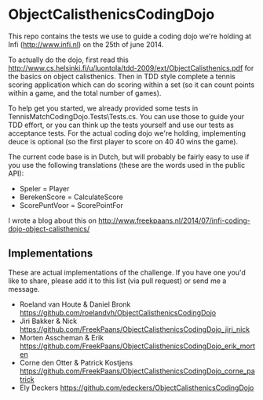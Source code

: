 ObjectCalisthenicsCodingDojo
============================
This repo contains the tests we use to guide a coding dojo we're holding at Infi (http://www.infi.nl) on the 25th of june 2014.

To actually do the dojo, first read this http://www.cs.helsinki.fi/u/luontola/tdd-2009/ext/ObjectCalisthenics.pdf for the basics on object calisthenics. Then in TDD style complete a tennis scoring application which can do scoring within a set (so it can count points within a game, and the total number of games). 

To help get you started, we already provided some tests in TennisMatchCodingDojo.Tests\Tests.cs. You can use those to guide your TDD effort, or you can think up the tests yourself and use our tests as acceptance tests. For the actual coding dojo we're holding, implementing deuce is optional (so the first player to score on 40 40 wins the game).

The current code base is in Dutch, but will probably be fairly easy to use if you use the following translations (these are the words used in the public API):
* Speler = Player
* BerekenScore = CalculateScore
* ScorePuntVoor = ScorePointFor

I wrote a blog about this on http://www.freekpaans.nl/2014/07/infi-coding-dojo-object-calisthenics/

Implementations
---------------
These are actual implementations of the challenge. If you have one you'd like to share, please add it to this list (via pull request) or send me a message.
* Roeland van Houte & Daniel Bronk https://github.com/roelandvh/ObjectCalisthenicsCodingDojo
* Jiri Bakker & Nick https://github.com/FreekPaans/ObjectCalisthenicsCodingDojo_jiri_nick
* Morten Asscheman & Erik https://github.com/FreekPaans/ObjectCalisthenicsCodingDojo_erik_morten
* Corne den Otter & Patrick Kostjens https://github.com/FreekPaans/ObjectCalisthenicsCodingDojo_corne_patrick
* Ely Deckers https://github.com/edeckers/ObjectCalisthenicsCodingDojo

